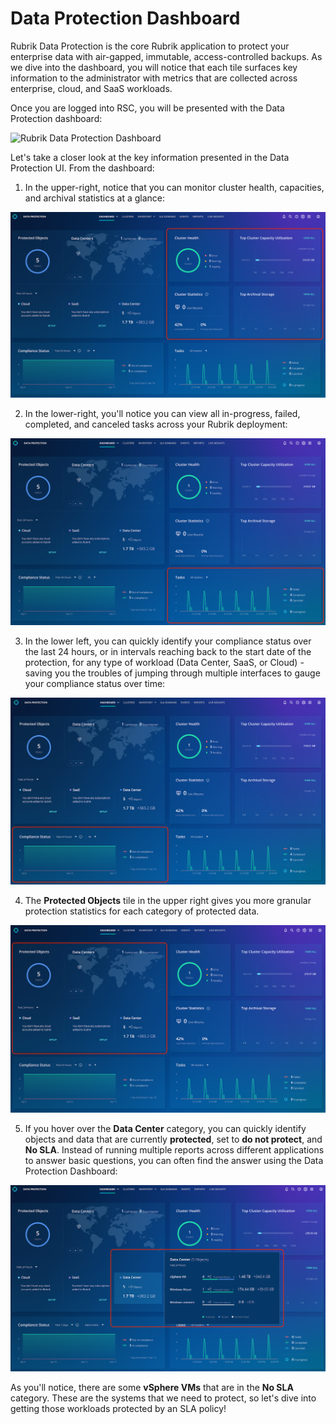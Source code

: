 # Data Protection Dashboard

Rubrik Data Protection is the core Rubrik application to protect your enterprise data with air-gapped, immutable, access-controlled backups. As we dive into the dashboard, you will notice that each tile surfaces key information to the administrator with metrics that are collected across enterprise, cloud, and SaaS workloads.

Once you are logged into RSC, you will be presented with the Data Protection dashboard:

![Rubrik Data Protection Dashboard](./images/image.png)

Let's take a closer look at the key information presented in the Data Protection UI. From the dashboard:

1. In the upper-right, notice that you can monitor cluster health, capacities, and archival statistics at a glance:

![What is the health of my clusters and archives?](./images/image-(1).png)

2. In the lower-right, you'll notice you can view all in-progress, failed, completed, and canceled tasks across your Rubrik deployment:

![What is the status of my job tasks?](./images/image-(2).png)

3. In the lower left, you can quickly identify your compliance status over the last 24 hours, or in intervals reaching back to the start date of the protection, for any type of workload (Data Center, SaaS, or Cloud) - saving you the troubles of jumping through multiple interfaces to gauge your compliance status over time:

![Is my protection in compliance?](./images/image-(3).png)

4. The **Protected Objects** tile in the upper right gives you more granular protection statistics for each category of protected data. 

![What is the overall status of my Rubrik deployment?](./images/image-(4).png)

5. If you hover over the **Data Center** category, you can quickly identify objects and data that are currently **protected**, set to **do not protect**, and **No SLA**. Instead of running multiple reports across different applications to answer basic questions, you can often find the answer using the Data Protection Dashboard: 

![What workloads have I not yet addressed?](./images/image-(5).png)

As you'll notice, there are some **vSphere VMs** that are in the **No SLA** category. These are the systems that we need to protect, so let's dive into getting those workloads protected by an SLA policy!
